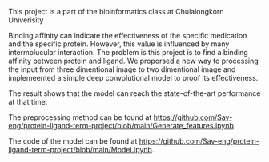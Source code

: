 This project is a part of the bioinformatics class at Chulalongkorn Univerisity

Binding affinity can indicate the effectiveness of the specific medication and the specific protein. However, this value is influenced by many intermolucular interaction.
The problem is this project is to find a binding affinity between protein and ligand. We proporsed a new way to processing the input from three dimentional image to two dimentional image and implemeented a simple deep convolutional model to proof its effectiveness. 

The result shows that the model can reach the state-of-the-art performance at that time.

The preprocessing method can be found at https://github.com/Sav-eng/protein-ligand-term-project/blob/main/Generate_features.ipynb.

The code of the model can be found at https://github.com/Sav-eng/protein-ligand-term-project/blob/main/Model.ipynb.
